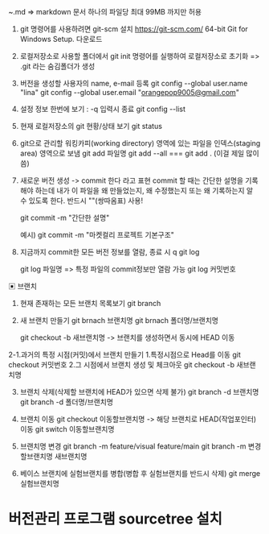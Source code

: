 ~.md => markdown 문서
하나의 파일당 최대 99MB 까지만 허용

1. git 명령어를 사용하려면 git-scm 설치
   https://git-scm.com/
   64-bit Git for Windows Setup. 다운로드

2. 로컬저장소로 사용할 폴더에서
   git init 명령어를 실행하여 로컬저장소로 초기화 => .git 라는 숨김폴더가 생성

3. 버전을 생성할 사용자의 name, e-mail 등록
   git config --global user.name "lina"
   git config --global user.email "orangepop9005@gmail.com"

4. 설정 정보 한번에 보기 : -q 입력시 종료
   git config --list

5. 현재 로컬저장소의 git 현황/상태 보기
   git status

6. git으로 관리할 워킹카피(working directory) 영역에 있는 파일을 인덱스(staging area) 영역으로 보냄
   git add 파일명
   git add --all === git add . (이걸 제일 많이 씀)

7. 새로운 버전 생성 -> commit 한다 라고 표현
   commit 할 때는 간단한 설명을 기록해야 하는데
   내가 이 파일을 왜 만들었는지, 왜 수정했는지 또는 왜 기록하는지 알 수 있도록 한다.
   반드시 ""(쌍따옴표) 사용!

   git commit -m "간단한 설명"

   예시) git commit -m "마켓컬리 프로젝트 기본구조"

8. 지금까지 commit한 모든 버전 정보를 열람, 종료 시 q
   git log

   git log 파일명 => 특정 파일의 commit정보만 열람 가능
   git log 커밋번호

▣ 브랜치

1. 현재 존재하는 모든 브랜치 목록보기
   git branch

2. 새 브랜치 만들기
   git brnach 브랜치명
   git brnach 폴더명/브랜치명

   git checkout -b 새브랜치명 -> 브랜치를 생성하면서 동시에 HEAD 이동

2-1.과거의 특정 시점(커밋)에서 브랜치 만들기 1.특정시점으로 Head를 이동
git checkout 커밋번호 2.그 시점에서 브랜치 생성 및 체크아웃
git checkout -b 새브랜치명

3. 브랜치 삭제(삭제할 브랜치에 HEAD가 있으면 삭제 불가)
   git branch -d 브랜치명
   git branch -d 폴더명/브랜치명

4. 브랜치 이동
   git checkout 이동할브랜치명 -> 해당 브랜치로 HEAD(작업포인터) 이동
   git switch 이동할브랜치명

5. 브랜치명 변경
   git branch -m feature/visual feature/main
   git branch -m 변경할브랜치명 새브랜치명

6. 베이스 브랜치에 실험브랜치를 병합(병합 후 실험브랜치를 반드시 삭제)
   git merge 실험브랜치명

# 버전관리 프로그램 sourcetree 설치
